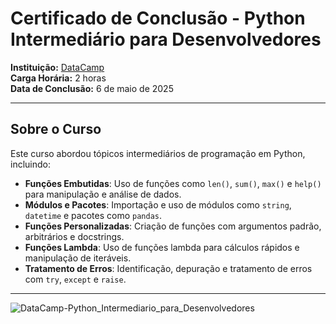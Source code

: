 # Certificado de Conclusão - Python Intermediário para Desenvolvedores

**Instituição:** [DataCamp](https://www.datacamp.com)  
**Carga Horária:** 2 horas  
**Data de Conclusão:** 6 de maio de 2025  

---

## Sobre o Curso

Este curso abordou tópicos intermediários de programação em Python, incluindo:

- **Funções Embutidas**: Uso de funções como `len()`, `sum()`, `max()` e `help()` para manipulação e análise de dados.
- **Módulos e Pacotes**: Importação e uso de módulos como `string`, `datetime` e pacotes como `pandas`.
- **Funções Personalizadas**: Criação de funções com argumentos padrão, arbitrários e docstrings.
- **Funções Lambda**: Uso de funções lambda para cálculos rápidos e manipulação de iteráveis.
- **Tratamento de Erros**: Identificação, depuração e tratamento de erros com `try`, `except` e `raise`.

---

![DataCamp-Python_Intermediario_para_Desenvolvedores](https://github.com/user-attachments/assets/bed19b26-9825-458e-be7c-3262accf24b4)